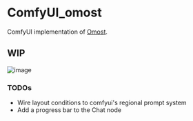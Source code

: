 # ComfyUI_omost

ComfyUI implementation of [Omost](https://github.com/lllyasviel/Omost).

## WIP
![image](https://github.com/huchenlei/ComfyUI_omost/assets/20929282/daea8952-e782-41b4-89f2-4cb719dfd9e1)

### TODOs
- Wire layout conditions to comfyui's regional prompt system
- Add a progress bar to the Chat node
